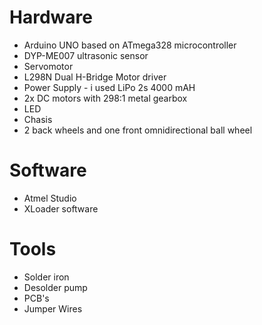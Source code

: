 # Hardware
* Arduino UNO based on ATmega328 microcontroller
* DYP-ME007 ultrasonic sensor
* Servomotor
* L298N Dual H-Bridge Motor driver
* Power Supply - i used LiPo 2s 4000 mAH
* 2x DC motors with 298:1 metal gearbox
* LED
* Chasis
* 2 back wheels and one front omnidirectional ball wheel

# Software
* Atmel Studio
* XLoader software

# Tools

* Solder iron
* Desolder pump
* PCB's
* Jumper Wires
